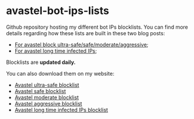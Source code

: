 # avastel-bot-ips-lists

Github repository hosting my different bot IPs blocklists.
You can find more details regarding how these lists are built in these two blog posts:
- [For avastel block ultra-safe/safe/moderate/aggressive](http://antoinevastel.com/bot/2021/10/31/blocking-lists-ips.html);
- [For avastel long time infected IPs](http://antoinevastel.com/bot/2021/11/02/longtime-ip-block-list.html);

Blocklists are **updated daily.**

You can also download them on my website:
- [Avastel ultra-safe blocklist](https://antoinevastel.com/data/avastel-block-ultra-safe.txt)
- [Avastel safe blocklist](https://antoinevastel.com/data/avastel-block-safe.txt)
- [Avastel moderate blocklist](https://antoinevastel.com/data/avastel-block-moderate.txt)
- [Avastel aggressive blocklist](https://antoinevastel.com/data/avastel-block-aggressive.txt)
- [Avastel long time infected IPs blocklist](https://antoinevastel.com/data/avastel-longtime-bot-ips.txt)
